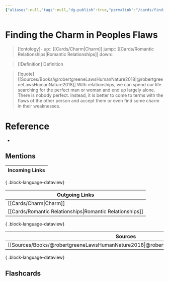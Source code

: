 ```yaml
---
{"aliases":null,"tags":null,"dg-publish":true,"permalink":"/cards/finding-the-charm-in-peoples-flaws/","dgPassFrontmatter":true}
---
```


# Finding the Charm in Peoples Flaws

> [!ontology]-
> up:: [[Cards/Charm\|Charm]]
> jump:: [[Cards/Romantic Relationships\|Romantic Relationships]]
> down:: 

> [!Definition] Definition

> [!quote] [[Sources/Books/@robertgreeneLawsHumanNature2018\|@robertgreeneLawsHumanNature2018]]
> With relationships, we can spend our life searching for the perfect man or woman and end up largely alone. There is nobody perfect. 
> Instead, it is better to come to terms with the flaws of the other person and accept them or even find some charm in their weaknesses.

# Reference

- 

## Mentions

| Incoming Links |
| -------------- |

{ .block-language-dataview}

| Outgoing Links                                              |
| ----------------------------------------------------------- |
| [[Cards/Charm\|Charm]]                                   |
| [[Cards/Romantic Relationships\|Romantic Relationships]] |

{ .block-language-dataview}

| Sources                                                                                 |
| --------------------------------------------------------------------------------------- |
| [[Sources/Books/@robertgreeneLawsHumanNature2018\|@robertgreeneLawsHumanNature2018]] |

{ .block-language-dataview}

## Flashcards